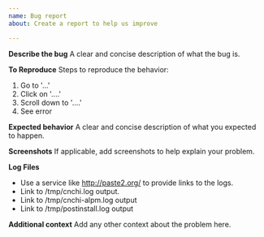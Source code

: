 ```yaml
---
name: Bug report
about: Create a report to help us improve

---
```


**Describe the bug**
A clear and concise description of what the bug is.

**To Reproduce**
Steps to reproduce the behavior:
1. Go to '...'
2. Click on '....'
3. Scroll down to '....'
4. See error

**Expected behavior**
A clear and concise description of what you expected to happen.

**Screenshots**
If applicable, add screenshots to help explain your problem.

**Log Files**
- Use a service like http://paste2.org/ to provide links to the logs.
- Link to /tmp/cnchi.log output.
- Link to /tmp/cnchi-alpm.log output
- Link to /tmp/postinstall.log output

**Additional context**
Add any other context about the problem here.
